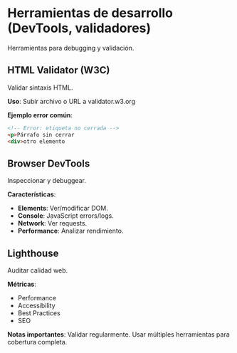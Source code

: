 # Herramientas de desarrollo (DevTools, validadores)

Herramientas para debugging y validación.

## HTML Validator (W3C)

Validar sintaxis HTML.

**Uso**: Subir archivo o URL a validator.w3.org

**Ejemplo error común**:

```html
<!-- Error: etiqueta no cerrada -->
<p>Párrafo sin cerrar
<div>otro elemento
```

## Browser DevTools

Inspeccionar y debuggear.

**Características**:
- **Elements**: Ver/modificar DOM.
- **Console**: JavaScript errors/logs.
- **Network**: Ver requests.
- **Performance**: Analizar rendimiento.

## Lighthouse

Auditar calidad web.

**Métricas**:
- Performance
- Accessibility
- Best Practices
- SEO

**Notas importantes**: Validar regularmente. Usar múltiples herramientas para cobertura completa.
